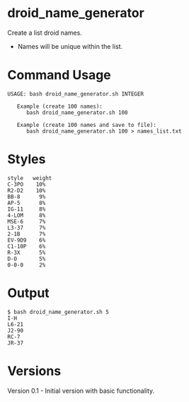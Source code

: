 # droid_name_generator

Create a list droid names.

* Names will be unique within the list.

# Command Usage

```
USAGE: bash droid_name_generator.sh INTEGER

   Example (create 100 names):
      bash droid_name_generator.sh 100

   Example (create 100 names and save to file):
      bash droid_name_generator.sh 100 > names_list.txt

```

# Styles

```
style   weight
C-3PO    10%
R2-D2    10%
BB-8      9%
AP-5      8%
IG-11     8%
4-LOM     8%
MSE-6     7%
L3-37     7%
2-1B      7%
EV-9D9    6%
C1-10P    6%
R-3X      5%
D-O       5%
0-0-0     2%
```

# Output

```
$ bash droid_name_generator.sh 5
I-H
L6-21
J2-90
RC-7
JR-37

```

# Versions

Version 0.1 - Initial version with basic functionality.

